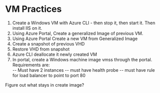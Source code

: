 
# VM Practices

1) Create a Windows VM with Azure CLI - then stop it, then start it.  Then install IIS on it.
2) Using Azure Portal, Create a generalized Image of previous VM.
3) Using Azure Portal Create a new VM from Generalized Image
4) Create a snapshot of previous VHD
5) Restore VHD from snapshot
6) Azure CLI deallocate it newly created VM
7) In portal, create a Windows machine image vmss through the portal.  Requirements are:  
  -- Must have 2 instances
  -- must have health probe
  -- must have rule for load balancer to point to port 80 



Figure out what stays in create image?
